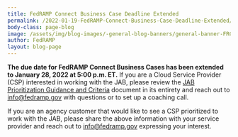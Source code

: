 ```yaml
---
title: FedRAMP Connect Business Case Deadline Extended
permalink: /2022-01-19-FedRAMP-Connect-Business-Case-Deadline-Extended/
body-class: page-blog
image: /assets/img/blog-images/-general-blog-banners/general-banner-FRConnect.png
author: FedRAMP
layout: blog-page
---
```

**The due date for FedRAMP Connect Business Cases has been extended to January 28, 2022 at 5:00 p.m. ET.** If you are a Cloud Service Provider (CSP) interested in working with the JAB, please review the <a href="https://www.fedramp.gov/assets/resources/documents/CSP_JAB_P-ATO_Prioritization_Criteria_and_Guidance.pdf">JAB Prioritization Guidance and Criteria</a> document in its entirety and reach out to <a href="mailto:info@fedramp.gov">info@fedramp.gov</a> with questions or to set up a coaching call.


If you are an agency customer that would like to see a CSP prioritized to work with the JAB, please share the above information with your service provider and reach out to info@fedramp.gov expressing your interest.
